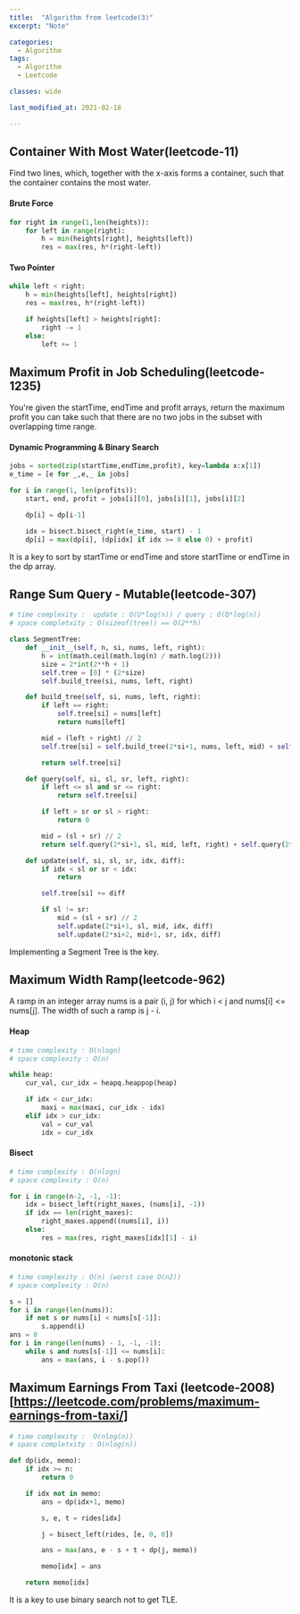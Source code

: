 ```yaml
---
title:  "Algorithm from leetcode(3)"
excerpt: "Note"

categories:
  - Algorithm
tags:
  - Algorithm
  - Leetcode

classes: wide

last_modified_at: 2021-02-18

---
```


## Container With Most Water(leetcode-11)

Find two lines, which, together with the x-axis forms a container, such that the container contains the most water.

#### Brute Force
``` python
for right in range(1,len(heights)):
    for left in range(right):
        h = min(heights[right], heights[left])
        res = max(res, h*(right-left))
```

#### Two Pointer
``` python
while left < right:
    h = min(heights[left], heights[right])
    res = max(res, h*(right-left))

    if heights[left] > heights[right]:
        right -= 1
    else:
        left += 1
```

## Maximum Profit in Job Scheduling(leetcode-1235)

You're given the startTime, endTime and profit arrays, return the maximum profit you can take such that there are no two jobs in the subset with overlapping time range.

#### Dynamic Programming & Binary Search
``` python
jobs = sorted(zip(startTime,endTime,profit), key=lambda x:x[1])
e_time = [e for _,e,_ in jobs]

for i in range(1, len(profits)):
    start, end, profit = jobs[i][0], jobs[i][1], jobs[i][2]

    dp[i] = dp[i-1]

    idx = bisect.bisect_right(e_time, start) - 1
    dp[i] = max(dp[i], (dp[idx] if idx >= 0 else 0) + profit)
```

It is a key to sort by startTime or endTime and store startTime or endTime in the dp array.

## Range Sum Query - Mutable(leetcode-307)

``` python
# time complexity :  update : O(U*log(n)) / query : O(Q*log(n))
# space completxity : O(sizeof(tree)) == O(2**h)

class SegmentTree:
    def __init__(self, n, si, nums, left, right):
        h = int(math.ceil(math.log(n) / math.log(2)))
        size = 2*int(2**h + 1)
        self.tree = [0] * (2*size)
        self.build_tree(si, nums, left, right)

    def build_tree(self, si, nums, left, right):
        if left == right:
            self.tree[si] = nums[left]
            return nums[left]

        mid = (left + right) // 2
        self.tree[si] = self.build_tree(2*si+1, nums, left, mid) + self.build_tree(2*si+2, nums, mid+1, right)

        return self.tree[si]

    def query(self, si, sl, sr, left, right):
        if left <= sl and sr <= right:
            return self.tree[si]

        if left > sr or sl > right:
            return 0

        mid = (sl + sr) // 2
        return self.query(2*si+1, sl, mid, left, right) + self.query(2*si+2, mid+1, sr, left, right)

    def update(self, si, sl, sr, idx, diff):
        if idx < sl or sr < idx:
            return

        self.tree[si] += diff

        if sl != sr:
            mid = (sl + sr) // 2
            self.update(2*si+1, sl, mid, idx, diff)
            self.update(2*si+2, mid+1, sr, idx, diff)
```

Implementing a Segment Tree is the key.

## Maximum Width Ramp(leetcode-962)

A ramp in an integer array nums is a pair (i, j) for which i < j and nums[i] <= nums[j]. The width of such a ramp is j - i.

#### Heap
``` python
# time complexity : O(nlogn)
# space complexity : O(n)

while heap:
    cur_val, cur_idx = heapq.heappop(heap)

    if idx < cur_idx:
        maxi = max(maxi, cur_idx - idx)
    elif idx > cur_idx:
        val = cur_val
        idx = cur_idx
```

#### Bisect
``` python
# time complexity : O(nlogn)
# space complexity : O(n)

for i in range(n-2, -1, -1):
    idx = bisect_left(right_maxes, (nums[i], -1))
    if idx == len(right_maxes):
        right_maxes.append((nums[i], i))
    else:
        res = max(res, right_maxes[idx][1] - i)
```

#### monotonic stack
``` python
# time complexity : O(n) (worst case O(n2))
# space complexity : O(n)

s = []
for i in range(len(nums)):
    if not s or nums[i] < nums[s[-1]]:
        s.append(i)
ans = 0
for i in range(len(nums) - 1, -1, -1):
    while s and nums[s[-1]] <= nums[i]:
        ans = max(ans, i - s.pop())
```

## Maximum Earnings From Taxi (leetcode-2008)[https://leetcode.com/problems/maximum-earnings-from-taxi/]

``` python
# time complexity :  O(nlog(n))
# space completxity : O(nlog(n))

def dp(idx, memo):
    if idx >= n:
        return 0

    if idx not in memo:
        ans = dp(idx+1, memo)

        s, e, t = rides[idx]

        j = bisect_left(rides, [e, 0, 0])

        ans = max(ans, e - s + t + dp(j, memo))

        memo[idx] = ans

    return memo[idx]
```

It is a key to use binary search not to get TLE.
